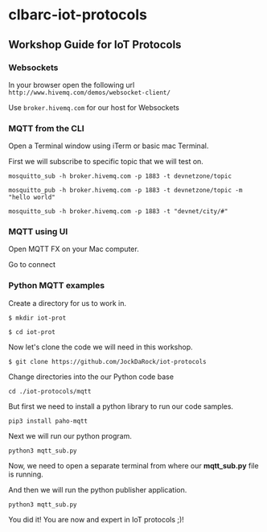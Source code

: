 # clbarc-iot-protocols

## Workshop Guide for IoT Protocols

### Websockets

In your browser open the following url `http://www.hivemq.com/demos/websocket-client/`

Use `broker.hivemq.com` for our host for Websockets

### MQTT from the CLI

Open a Terminal window using iTerm or basic mac Terminal.

First we will subscribe to specific topic that we will test on.

`mosquitto_sub -h broker.hivemq.com -p 1883 -t devnetzone/topic`

`mosquitto_pub -h broker.hivemq.com -p 1883 -t devnetzone/topic -m "hello world"`

`mosquitto_sub -h broker.hivemq.com -p 1883 -t "devnet/city/#"`

### MQTT using UI

Open MQTT FX on your Mac computer.

Go to connect 


### Python MQTT examples
Create a directory for us to work in.

`$ mkdir iot-prot`

`$ cd iot-prot`

Now let's clone the code we will need in this workshop.

`$ git clone https://github.com/JockDaRock/iot-protocols`

Change directories into the our Python code base

`cd ./iot-protocols/mqtt`

But first we need to install a python library to run our code samples.

`pip3 install paho-mqtt`

Next we will run our python program.

`python3 mqtt_sub.py`

Now, we need to open a separate terminal from where our **mqtt_sub.py** file is running.

And then we will run the python publisher application.

`python3 mqtt_sub.py`

You did it!  You are now and expert in IoT protocols ;)!





